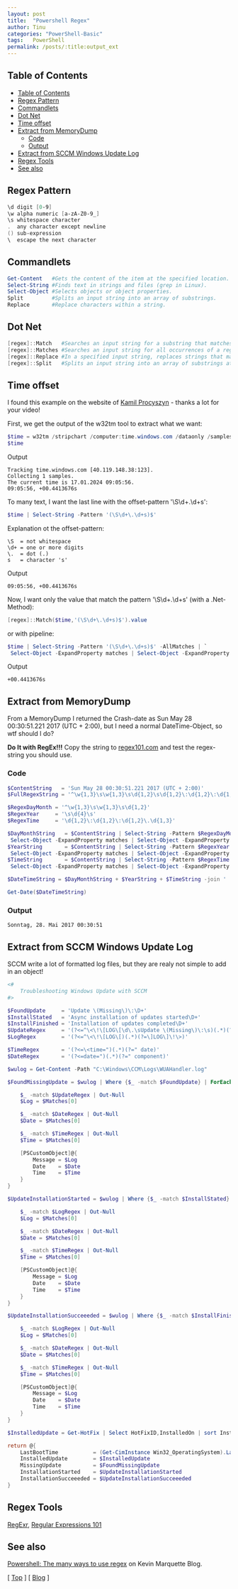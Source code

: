 ```yaml
---
layout: post
title:  "Powershell Regex"
author: Tinu
categories: "PowerShell-Basic"
tags:   PowerShell
permalink: /posts/:title:output_ext
---
```


## Table of Contents

- [Table of Contents](#table-of-contents)
- [Regex Pattern](#regex-pattern)
- [Commandlets](#commandlets)
- [Dot Net](#dot-net)
- [Time offset](#time-offset)
- [Extract from MemoryDump](#extract-from-memorydump)
  - [Code](#code)
  - [Output](#output)
- [Extract from SCCM Windows Update Log](#extract-from-sccm-windows-update-log)
- [Regex Tools](#regex-tools)
- [See also](#see-also)

## Regex Pattern

````powershell
\d digit [0-9]
\w alpha numeric [a-zA-Z0-9_]
\s whitespace character
.  any character except newline
() sub-expression
\  escape the next character
````

## Commandlets

````powershell
Get-Content   #Gets the content of the item at the specified location.
Select-String #Finds text in strings and files (grep in Linux).
Select-Object #Selects objects or object properties.
Split         #Splits an input string into an array of substrings.
Replace       #Replace characters within a string.
````

## Dot Net

````powershell
[regex]::Match   #Searches an input string for a substring that matches a regular expression pattern and returns the first occurrence as a single Match object.
[regex]::Matches #Searches an input string for all occurrences of a regular expression and returns all the matches.
[regex]::Replace #In a specified input string, replaces strings that match a regular expression pattern with a specified replacement string.
[regex]::Split   #Splits an input string into an array of substrings at the positions defined by a regular expression match.
````

## Time offset

I found this example on the website of [Kamil Procyszyn](https://kamilpro.com/powershell-for-it-professionals-18-working-with-text-strings/) - thanks a lot for your video!

First, we get the output of the w32tm tool to extract what we want:

````powershell
$time = w32tm /stripchart /computer:time.windows.com /dataonly /samples:1
$time
````

Output

````text
Tracking time.windows.com [40.119.148.38:123].
Collecting 1 samples.
The current time is 17.01.2024 09:05:56.
09:05:56, +00.4413676s
````

To many text, I want the last line with the offset-pattern '\S\d+\.\d+s':

````powershell
$time | Select-String -Pattern '(\S\d+\.\d+s)$'
````

Explanation ot the offset-pattern:

````text
\S  = not whitespace
\d+ = one or more digits
\.  = dot (.)
s   = character 's'
````

Output

````text
09:05:56, +00.4413676s
````

Now, I want only the value that match the pattern '\S\d+\.\d+s' (with a .Net-Method):

````powershell
[regex]::Match($time,'(\S\d+\.\d+s)$').value
````

or with pipeline:

````powershell
$time | Select-String -Pattern '(\S\d+\.\d+s)$' -AllMatches | `
 Select-Object -ExpandProperty matches | Select-Object -ExpandProperty value
````

Output

````text
+00.4413676s
````

## Extract from MemoryDump

From a MemoryDump I returned the Crash-date as Sun May 28 00:30:51.221 2017 (UTC + 2:00), but I need a normal DateTime-Object, so wtf should I do?  

**Do It with RegEx!!!** Copy the string to [regex101.com](https://regex101.com/) and test the regex-string you should use.

### Code

````powershell
$ContentString   = 'Sun May 28 00:30:51.221 2017 (UTC + 2:00)'
$FullRegexString = '^\w{1,3}\s\w{1,3}\s\d{1,2}\s\d{1,2}\:\d{1,2}\:\d{1,2}\.\d{1,3}\s\d{4}'

$RegexDayMonth = '^\w{1,3}\s\w{1,3}\s\d{1,2}'
$RegexYear     = '\s\d{4}\s'
$RegexTime     = '\d{1,2}\:\d{1,2}\:\d{1,2}\.\d{1,3}'

$DayMonthString   = $ContentString | Select-String -Pattern $RegexDayMonth -AllMatches | `
 Select-Object -ExpandProperty matches | Select-Object -ExpandProperty value
$YearString       = $ContentString | Select-String -Pattern $RegexYear     -AllMatches | `
 Select-Object -ExpandProperty matches | Select-Object -ExpandProperty value
$TimeString       = $ContentString | Select-String -Pattern $RegexTime     -AllMatches | `
 Select-Object -ExpandProperty matches | Select-Object -ExpandProperty value

$DateTimeString = $DayMonthString + $YearString + $TimeString -join ' '

Get-Date($DateTimeString)
````

### Output

````text
Sonntag, 28. Mai 2017 00:30:51
````

## Extract from SCCM Windows Update Log

SCCM write a lot of formatted log files, but they are realy not simple to add in an object!

````powershell
<#
    Troubleshooting Windows Update with SCCM
#>

$FoundUpdate     = 'Update \(Missing\)\:\D+'
$InstallStated   = 'Async installation of updates started\D+'
$InstallFinished = 'Installation of updates completed\D+'
$UpdateRegex     = '(?<=^\<\!\[LOG\[\d\.\sUpdate \(Missing\)\:\s)(.*)(?=\]LOG\]\!\>)'
$LogRegex        = '(?<=^\<\!\[LOG\[)(.*)(?=\]LOG\]\!\>)'

$TimeRegex       = '(?<=\<time=")(.*)(?=" date)'
$DateRegex       = '(?<=date=")(.*)(?=" component)'

$wulog = Get-Content -Path "C:\Windows\CCM\Logs\WUAHandler.log"

$FoundMissingUpdate = $wulog | Where {$_ -match $FoundUpdate} | ForEach {

    $_ -match $UpdateRegex | Out-Null
    $Log = $Matches[0]

    $_ -match $DateRegex | Out-Null
    $Date = $Matches[0]

    $_ -match $TimeRegex | Out-Null
    $Time = $Matches[0]

    [PSCustomObject]@{
        Message = $Log
        Date    = $Date
        Time    = $Time
    }
}

$UpdateInstallationStarted = $wulog | Where {$_ -match $InstallStated} | ForEach {

    $_ -match $LogRegex | Out-Null
    $Log = $Matches[0]

    $_ -match $DateRegex | Out-Null
    $Date = $Matches[0]

    $_ -match $TimeRegex | Out-Null
    $Time = $Matches[0]

    [PSCustomObject]@{
        Message = $Log
        Date    = $Date
        Time    = $Time
    }
}

$UpdateInstallationSucceeeded = $wulog | Where {$_ -match $InstallFinished} | ForEach {

    $_ -match $LogRegex | Out-Null
    $Log = $Matches[0]

    $_ -match $DateRegex | Out-Null
    $Date = $Matches[0]

    $_ -match $TimeRegex | Out-Null
    $Time = $Matches[0]

    [PSCustomObject]@{
        Message = $Log
        Date    = $Date
        Time    = $Time
    }
}

$InstalledUpdate = Get-HotFix | Select HotFixID,InstalledOn | sort InstalledOn | select -last 5

return @{
    LastBootTime           = (Get-CimInstance Win32_OperatingSystem).LastBootUpTime
    InstalledUpdate        = $InstalledUpdate
    MissingUpdate          = $FoundMissingUpdate
    InstallationStarted    = $UpdateInstallationStarted
    InstallationSucceeeded = $UpdateInstallationSucceeeded
}
````

## Regex Tools

[RegExr](https://regexr.com/), [Regular Expressions 101](https://regex101.com/)

## See also

[Powershell: The many ways to use regex](https://powershellexplained.com/2017-07-31-Powershell-regex-regular-expression/?utm_source=blog&utm_medium=blog&utm_content=popref) on Kevin Marquette Blog.

[ [Top](#table-of-contents) ] [ [Blog](../categories.html) ]
